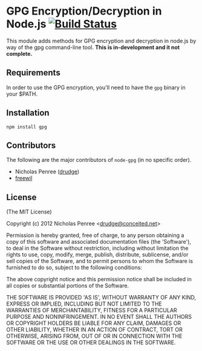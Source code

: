 #  GPG Encryption/Decryption in Node.js [![Build Status](https://secure.travis-ci.org/drudge/node-gpg.png?branch=master)](https://secure.travis-ci.org/drudge/node-gpg)
      
  This module adds methods for GPG encryption and decryption in node.js by way of the gpg command-line tool. **This is in-development and it not complete.**

## Requirements

In order to use the GPG encryption, you'll need to have the `gpg` binary in your $PATH.

## Installation

    npm install gpg

## Contributors

The following are the major contributors of `node-gpg` (in no specific order).

  * Nicholas Penree ([drudge](http://github.com/drudge))
  * [freewil](http://github.com/freewil)

## License 

(The MIT License)

Copyright (c) 2012 Nicholas Penree &lt;drudge@conceited.net&gt;

Permission is hereby granted, free of charge, to any person obtaining
a copy of this software and associated documentation files (the
'Software'), to deal in the Software without restriction, including
without limitation the rights to use, copy, modify, merge, publish,
distribute, sublicense, and/or sell copies of the Software, and to
permit persons to whom the Software is furnished to do so, subject to
the following conditions:

The above copyright notice and this permission notice shall be
included in all copies or substantial portions of the Software.

THE SOFTWARE IS PROVIDED 'AS IS', WITHOUT WARRANTY OF ANY KIND,
EXPRESS OR IMPLIED, INCLUDING BUT NOT LIMITED TO THE WARRANTIES OF
MERCHANTABILITY, FITNESS FOR A PARTICULAR PURPOSE AND NONINFRINGEMENT.
IN NO EVENT SHALL THE AUTHORS OR COPYRIGHT HOLDERS BE LIABLE FOR ANY
CLAIM, DAMAGES OR OTHER LIABILITY, WHETHER IN AN ACTION OF CONTRACT,
TORT OR OTHERWISE, ARISING FROM, OUT OF OR IN CONNECTION WITH THE
SOFTWARE OR THE USE OR OTHER DEALINGS IN THE SOFTWARE.

